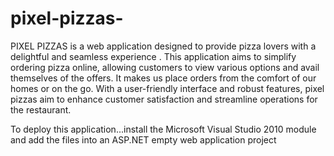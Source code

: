 # pixel-pizzas-
PIXEL PIZZAS is a web application designed to provide pizza lovers with a delightful and seamless experience
. This application aims to simplify ordering pizza online,
allowing customers to view various options and avail themselves of the offers. It makes us place 
orders from the comfort of our homes or on the go. With a user-friendly interface and
robust features, pixel pizzas aim to enhance customer satisfaction and streamline
operations for the restaurant. 

To deploy this application...install the Microsoft Visual Studio 2010 module and add the files into an ASP.NET empty web application project
